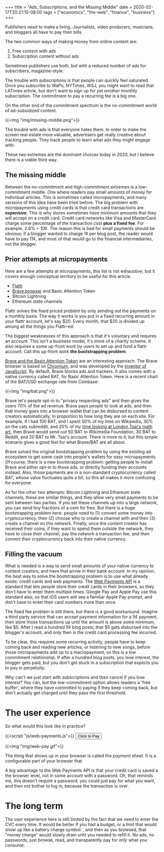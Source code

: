 +++
title = "Ads, Subscriptions, and the Missing Middle"
date = 2020-02-17T20:21:15-08:00
tags = ["economics", "the-web", "finance", "business"]
+++

Publishers need to make a living. Journalists, video producers, musicians, and bloggers all have to pay their bills.

The two common ways of making money from online content are:

1. Free content with ads
2. Subscription content without ads

Sometimes publishers use both, but with a reduced number of ads for subscribers, magazine-style.

The trouble with subscriptions is that people can quickly feel saturated. Once you subscribe to WaPo, NYTimes, WSJ, you might want to read that LATimes article, but don't want to sign up for *yet another* monthly subscription. The commitment to pay a recurring fee is a big one.

On the other end of the commitment spectrum is the no-commitment world of ad-subsidized content.

{{<img "img/missing-middle.png">}}

The trouble with ads is that everyone hates them. In order to make the screen real estate more valuable, advertisers get really creative about tracking people. They track people to learn what ads they might engage with. 


These two extremes are the dominant choices today in 2020, but I believe there is a viable third way.

## The missing middle

Between the no-commitment and high-commitment extremes is a low-commitment middle. One where readers pay small amounts of money for individual articles. This is sometimes called micropayments, and many versions of this idea have been tried before. The big problem with micropayments using credit cards is that credit card transactions are **expensive**. This is why stores sometimes have minimum amounts that they will accept on a credit card. Credit card networks like Visa and MasterCard charge some percentage of the transaction cost **plus a fixed fee**. For example, 2.6% + 10¢. The reason this is bad for small payments should be obvious: if a blogger wanted to charge 1¢ per blog post, the reader would have to pay 11¢, and most of that would go to the financial intermediaries, not the blogger.

## Prior attempts at micropayments

Here are a few attempts at micropayments, this list is not exhaustive, but it covers enough conceptual territory to be useful for this article.

- [Flattr](https://flattr.com/)
- [Brave browser](https://brave.com) and Basic Attention Token
- Bitcoin Lightning
- Ethereum state channels

Flattr solves the fixed priced problem by only sending out the payments on a monthly basis. The way it works is you put in a fixed recurring amount in your flattr account, let's say $20. Every month, that $20 is divided up among all the things you Flattr-ed.

The biggest weaknesses of this approach is that it's voluntary and requires an account. This isn't a business model, it's more of a charity scheme. It also requires a some up-front work by users to set up and fund a flattr account. Call this up-front work **the bootstrapping problem**.

[Brave and the Basic Attention Token](https://brave.com/) are an interesting approach. The Brave browser is based on [Chromium](https://www.chromium.org/), and was developed by the [inventor of JavaScript](https://en.wikipedia.org/wiki/Brendan_Eich). By default, Brave blocks ads and trackers. It also comes with a native currency called BAT, for Basic Attention Token. Here is a recent chart of the BAT/USD exchange rate from Coinbase:

{{<img "img/bat.png">}}

Brave let's people opt-in to "privacy respecting ads" and then gives the users 70% of the ad revenue. Brave pays people to look at ads, and then that money goes into a browser wallet that can be disbursed to content creators automatically, in proportion to how long they are on each site. For example, if I had 100 BAT, and I spent 50% of my time on Wikipedia, 30% on the cats subreddit, and 20% of my [time looking at London Tsai's math art,](https://www.londontsai.com/) then Brave would send out 50 BAT to Wikimedia Foundation, 30 BAT to Reddit, and 20 BAT to Mr. Tsai's account. There is more to it, but this simple scenario gives a good feel for what Brave/BAT are all about.

Brave solved the original bootstrapping problem by using the existing ad ecosystem to get some cash into people's wallets for easy micropayments. Of course, there is a new bootstrapping problem: getting people to install Brave and either opt-in to those ads, or directly funding their accounts instead. Also, those payments are in a non-standard cryptocurrency called BAT, whose value fluctuates quite a bit, so this all makes it more confusing for everyone.

As for the other two attempts: Bitcoin Lightning and Ethereum state channels, these are similar things, and they allow very small payments to be sent between two parties. If you set these channels up into a large network, you can send tiny fractions of a cent for free. But there is a huge bootstrapping problem here: people need to (1) convert some money into cryptocurrency, then (2) choose who to create a channel with and then (3) create a channel on this network. Finally, once the content creator has received their coins, if they want to spend them outside the network, they have to close their channel, pay the network a transaction fee, and then convert their cryptocurrency back into their native currency.

## Filling the vacuum

What is needed is a way to send small amounts of your native currency to content creators, and have that arrive in their bank account. In my opinion, the best way to solve the bootstrapping problem is to use what already exists: credit cards and web payments. The [Web Payments API](https://developers.google.com/web/fundamentals/payments) is a standard that lets people store their credit cards in their browsers, so they don't have to enter them multiple times. Google Pay and Apple Pay use this standard also, so that iOS users will see a familiar Apple Pay prompt, and don't have to enter their card numbers more than once.

The fixed fee problem is still there, but there is a good workaround. Imagine a third party service that can accept payment information for a 5¢ payment, then store those transactions up until the amount is above some minimum, like $5. After I read a hundred 5¢ blog posts, that $5 gets disbursed into the blogger's account, and only then is the credit card processing fee incurred.

To be clear, this requires some recurring activity, people have to keep coming back and reading new articles, or listening to new songs, before those micropayments add up to a macropayment, so this is a low commitment relationship. If after a hundred blog posts, you lose interest, the blogger gets paid, but you don't get stuck in a subscription that expects you to pay in perpetuity.

Why can't we just start with subscriptions and then cancel if you lose interest? You can, but the low-commitment option allows readers a 'free buffer', where they have committed to paying if they keep coming back, but don't actually get charged until they pass the first threshold. 

# The user experience

So what would this look like in practice?

{{<script "js/web-payments.js">}}
<input type="button" onclick="showRequest()" value="Click to Pay"></input>

{{<img "img/web-pay.gif">}}

The thing that shows up in your browser is called the *payment sheet*. It is a configurable part of your browser that 

A big advantage to the Web Payments API is that your credit card is saved a the browser level, not in some account with a password. Oh, that reminds me, this doesn't require a password, you could just pay for what you want, and then not bother to log in, because the transaction is over.

# The long term

The user experience here is still limited by the fact that we need to enter the CVC every time. It would be better if you had a budget, or a limit that would show up like a battery charge symbol: <i class="fa fa-battery-quarter"></i>, and then as you browsed, that "money charge" would slowly drain until you needed to refill it. No ads, no passwords, just browse, read, and transparently pay for _only_ what you consume.
